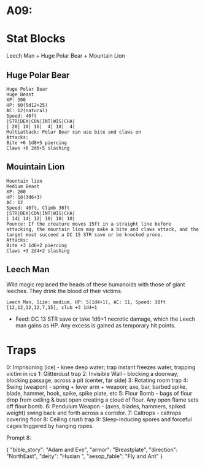 # A09:
# Stat Blocks
Leech Man + Huge Polar Bear + Mountain Lion

## Huge Polar Bear
```
Huge Polar Bear
Huge Beast
XP: 300
HP: 60(5d12+25)
AC: 12(natural)
Speed: 40ft
|STR|DEX|CON|INT|WIS|CHA|
| 20| 10| 16|  4| 10|  4|
Multiattack: Polar Bear can use bite and claws on 
Attacks:
Bite +6 1d8+5 piercing
Claws +6 2d6+5 slashing
```

## Mouintain Lion
```
Mountain lion
Medium Beast
XP: 200
HP: 18(3d6+3)
AC: 12
Speed: 40ft, Climb 30ft
|STR|DEX|CON|INT|WIS|CHA|
| 14| 14| 12| 10| 10| 10|
Pounce: If the creature moves 15ft in a straight line before attacking, the mountain lion may make a bite and claws attack, and the target must succeed a DC 15 STR save or be knocked prone.
Attacks:
Bite +3 1d6+2 piercing
Claws +3 2d4+2 slashing
```

## Leech Man
Wild magic replaced the heads of these humanoids with those of giant leeches. They drink the blood of their victims.

`Leech Man, Size: medium, HP: 5(1d4+1), AC: 11, Speed: 30ft [12,12,12,12,7,15], club +3 1d4+1`
- Feed: DC 13 STR save or take 1d6+1 necrotic damage, which the Leech man gains as HP. Any excess is gained as temporary hit points.

# Traps
0: Imprisoning (ice) - knee deep water; trap instant freezes water, trapping victim in ice
1: Glitterdust trap
2: Invisible Wall - blocking a doorway, blocking passage, across a pit (center, far side)
3: Rotating room trap
4: Swing (weapon) - spring + lever arm + weapon; axe, bar, barbed spike, blade, hammer, hook, spike, spike plate, etc
5: Flour Bomb - bags of flour drop from ceiling & bust open creating a cloud of flour. Any open flame sets off flour bomb.
6:  Pendulum Weapon - (axes, blades, hammers, spiked weight) swing back and forth across a corridor.
7: Caltrops - caltrops covering floor
8: Ceiling crush trap
9: Sleep-inducing spores and forceful cages triggered by hanging ropes.

Prompt 8:

{
    "bible_story": "Adam and Eve",
    "armor": "Breastplate",
    "direction": "NorthEast",
    "deity": "Huxian ",
    "aesop_fable": "Fly and Ant"
}